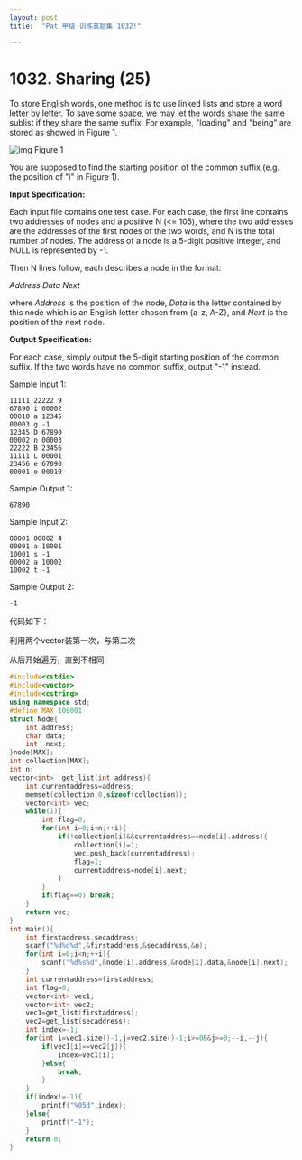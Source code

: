 ```yaml
---
layout: post
title:  "Pat 甲级 训练真题集 1032!"

---
```

# 1032. Sharing (25)

To store English words, one method is to use linked lists and store a word letter by letter.  To save some space, we may let the words share the same sublist if they share the same suffix.  For example, "loading" and "being" are stored as showed in Figure 1.

![img](https://www.patest.cn/upload/1w_m16pjsommxz.jpg)
Figure 1

You are supposed to find the starting position of the common suffix (e.g. the position of "i" in Figure 1).

**Input Specification:**

Each input file contains one test case.  For each case, the first line contains two addresses of nodes and a positive N (<= 105), where the two addresses are the addresses of the first nodes of the two words, and N is the total number of nodes.  The address of a node is a 5-digit positive integer, and NULL is represented by -1.

Then N lines follow, each describes a node in the format:

*Address Data Next*

where *Address* is the position of the node, *Data* is the letter contained by this node which is an English letter chosen from {a-z, A-Z}, and *Next* is the position of the next node.

**Output Specification:**

For each case, simply output the 5-digit starting position of the common suffix.  If the two words have no common suffix, output "-1" instead.

Sample Input 1:

```
11111 22222 9
67890 i 00002
00010 a 12345
00003 g -1
12345 D 67890
00002 n 00003
22222 B 23456
11111 L 00001
23456 e 67890
00001 o 00010

```

Sample Output 1:

```
67890

```

Sample Input 2:

```
00001 00002 4
00001 a 10001
10001 s -1
00002 a 10002
10002 t -1

```

Sample Output 2:

```
-1
```

代码如下：

利用两个vector装第一次，与第二次

从后开始遍历，直到不相同

```c++
#include<cstdio>
#include<vector>
#include<cstring>
using namespace std;
#define MAX 100001
struct Node{
	int address;
	char data;
	int  next;
}node[MAX];
int collection[MAX];
int n;
vector<int>  get_list(int address){
	int currentaddress=address;
	memset(collection,0,sizeof(collection));
	vector<int> vec;	
	while(1){
		int flag=0;
		for(int i=0;i<n;++i){
			if(!collection[i]&&currentaddress==node[i].address){
				collection[i]=1;
				vec.push_back(currentaddress);
				flag=1;
				currentaddress=node[i].next;
			}
		}		
		if(flag==0) break;
	}
	return vec;
}
int main(){
	int firstaddress,secaddress;
	scanf("%d%d%d",&firstaddress,&secaddress,&n);
	for(int i=0;i<n;++i){
		scanf("%d%s%d",&node[i].address,&node[i].data,&node[i].next);
	}
	int currentaddress=firstaddress;
	int flag=0;
	vector<int> vec1;
	vector<int> vec2;
	vec1=get_list(firstaddress);
	vec2=get_list(secaddress);
	int index=-1;
	for(int i=vec1.size()-1,j=vec2.size()-1;i>=0&&j>=0;--i,--j){
		if(vec1[i]==vec2[j]){
			index=vec1[i];
		}else{
			break;
		}
	}
	if(index!=-1){
		printf("%05d",index);
	}else{
		printf("-1");
	}
	return 0;
}
```


